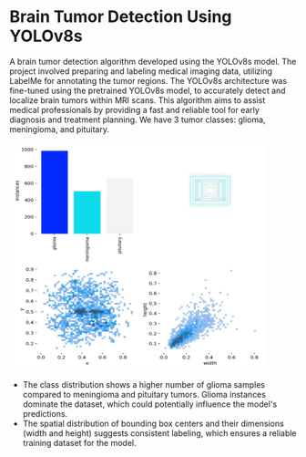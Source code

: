 # Brain Tumor Detection Using YOLOv8s 

A brain tumor detection algorithm developed using the YOLOv8s model. The project involved preparing and labeling medical imaging data, utilizing LabelMe for annotating the tumor regions. The YOLOv8s architecture was fine-tuned using the pretrained YOLOv8s model, to accurately detect and localize brain tumors within MRI scans. This algorithm aims to assist medical professionals by providing a fast and reliable tool for early diagnosis and treatment planning. We have 3 tumor classes: glioma, meningioma, and pituitary.


<img src="Results/labels.jpg" alt="Data Distribution" width="450" height="400">

- The class distribution shows a higher number of glioma samples compared to meningioma and pituitary tumors. Glioma instances dominate the dataset, which could potentially influence the model's predictions.
- The spatial distribution of bounding box centers and their dimensions (width and height) suggests consistent labeling, which ensures a reliable training dataset for the model.

  
